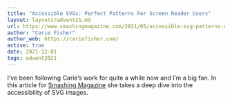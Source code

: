 ```yaml
---
title: "Accessible SVGs: Perfect Patterns For Screen Reader Users"
layout: layouts/advent21.md
url: https://www.smashingmagazine.com/2021/05/accessible-svg-patterns-comparison/
author: "Carie Fisher"
author_web: https://cariefisher.com/
active: true
date: 2021-12-01
tags: advent2021
---
```


I’ve been following Carie’s work for quite a while now and I’m a big fan. In this article for [Smashing Magazine](https://www.smashingmagazine.com/) she takes a deep dive into the accessibility of SVG images.
